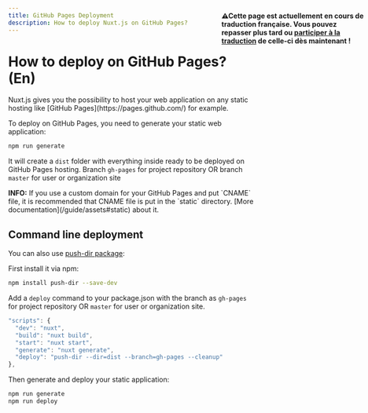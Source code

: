 ```yaml
---
title: GitHub Pages Deployment
description: How to deploy Nuxt.js on GitHub Pages?
---
```


# How to deploy on GitHub Pages? (En)

<p style="width: 294px;position: fixed; top : 64px; right: 4px;" class="Alert Alert--orange"><strong>⚠Cette page est actuellement en cours de traduction française. Vous pouvez repasser plus tard ou <a href="https://github.com/vuejs-fr/nuxt" target="_blank">participer à la traduction</a> de celle-ci dès maintenant !</strong></p><p>Nuxt.js gives you the possibility to host your web application on any static hosting like [GitHub Pages](https://pages.github.com/) for example.</p>

To deploy on GitHub Pages, you need to generate your static web application:

```bash
npm run generate
```

It will create a `dist` folder with everything inside ready to be deployed on GitHub Pages hosting.
Branch `gh-pages` for project repository OR branch `master` for user or organization site

<p class="Alert Alert--nuxt-green"><b>INFO:</b> If you use a custom domain for your GitHub Pages and put `CNAME` file, it is recommended that CNAME file is put in the `static` directory. [More documentation](/guide/assets#static) about it.</p>

## Command line deployment

You can also use [push-dir package](https://github.com/L33T-KR3W/push-dir):

First install it via npm:

```bash
npm install push-dir --save-dev
```

Add a `deploy` command to your package.json with the branch as `gh-pages` for project repository OR `master` for user or organization site.

```js
"scripts": {
  "dev": "nuxt",
  "build": "nuxt build",
  "start": "nuxt start",
  "generate": "nuxt generate",
  "deploy": "push-dir --dir=dist --branch=gh-pages --cleanup"
},
```

Then generate and deploy your static application:

```bash
npm run generate
npm run deploy
```
